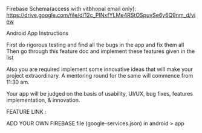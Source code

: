 

Firebase Schema(access with vitbhopal email only): https://drive.google.com/file/d/12c_PINxfYLMe4RStOSpuvSe6y6Q9nm_d/view

Android App Instructions

First do rigorous testing and find all the bugs in the app and fix them all
Then go through this feature doc and implement these features given in the list

Also you are required implement some innovative ideas that will make your project extraordinary. A mentoring round for the same will commence from 11:30 am.

Your app will be judged on the basis of usability, UI/UX, bug fixes, features implementation, & innovation.

FEATURE LINK : 

ADD YOUR OWN FIREBASE file (google-services.json) in android > app


